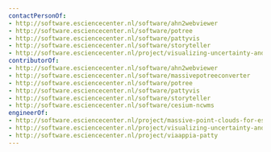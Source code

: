 ```yaml
---
contactPersonOf:
- http://software.esciencecenter.nl/software/ahn2webviewer
- http://software.esciencecenter.nl/software/potree
- http://software.esciencecenter.nl/software/pattyvis
- http://software.esciencecenter.nl/software/storyteller
- http://software.esciencecenter.nl/project/visualizing-uncertainty-and-perspectives
contributorOf:
- http://software.esciencecenter.nl/software/ahn2webviewer
- http://software.esciencecenter.nl/software/massivepotreeconverter
- http://software.esciencecenter.nl/software/potree
- http://software.esciencecenter.nl/software/pattyvis
- http://software.esciencecenter.nl/software/storyteller
- http://software.esciencecenter.nl/software/cesium-ncwms
engineerOf:
- http://software.esciencecenter.nl/project/massive-point-clouds-for-esciences
- http://software.esciencecenter.nl/project/visualizing-uncertainty-and-perspectives
- http://software.esciencecenter.nl/project/viaappia-patty
---
```


